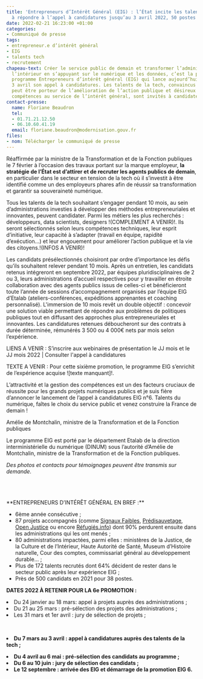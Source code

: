 ```yaml
---
title: 'Entrepreneurs d’Intérêt Général (EIG) : l’État incite les talents de la tech
  à répondre à l’appel à candidatures jusqu’au 3 avril 2022, 50 postes à pourvoir.'
date: 2022-02-21 16:23:00 +01:00
categories:
- Communiqué de presse
tags:
- entrepreneur.e d’intérêt général
- EIG
- talents tech
- recrutement
chapeau-text: Créer le service public de demain et transformer l’administration de
  l’intérieur en s’appuyant sur le numérique et les données, c’est la promesse du
  programme Entrepreneurs d’intérêt général (EIG) qui lance aujourd’hui et jusqu’au
  3 avril son appel à candidatures. Les talents de la tech, convaincus que le numérique
  peut être porteur de l’amélioration de l’action publique et désireux de placer leurs
  compétences au service de l’intérêt général, sont invités à candidater.
contact-presse:
  name: Floriane Beaudron
  tel:
  - 01.71.21.12.50
  - 06.10.60.41.19
  email: floriane.beaudron@modernisation.gouv.fr
files:
- nom: Télécharger le communiqué de presse
---
```


Réaffirmée par la ministre de la Transformation et de la Fonction publiques le 7 février à l’occasion des travaux portant sur la marque employeur, **la stratégie de l’État est d’attirer et de recruter les agents publics de demain**, en particulier dans le secteur en tension de la tech où il s’investit à être identifié comme un des employeurs phares afin de réussir sa transformation et garantir sa souveraineté numérique.

Tous les talents de la tech souhaitant s’engager pendant 10 mois, au sein d’administrations investies à développer des méthodes entrepreneuriales et innovantes, peuvent candidater. Parmi les métiers les plus recherchés : développeurs, data scientists, designers !(COMPLEMENT A VENIR)!. Ils seront sélectionnés selon leurs compétences techniques, leur esprit d’initiative, leur capacité à s’adapter (travail en équipe, rapidité d’exécution…) et leur engouement pour améliorer l’action publique et la vie des citoyens.!(INFOS A VENIR)!

Les candidats présélectionnés choisiront par ordre d’importance les défis qu’ils souhaitent relever pendant 10 mois. Après un entretien, les candidats retenus intégreront en septembre 2022, par équipes pluridisciplinaires de 2 ou 3, leurs administrations d’accueil respectives pour y travailler en étroite collaboration avec des agents publics issus de celles-ci et bénéficieront toute l’année de sessions d’accompagnement organisés par l’équipe EIG d’Etalab (ateliers-conférences, expéditions apprenantes et coaching personnalisé). L'immersion de 10 mois revêt un double objectif : concevoir une solution viable permettant de répondre aux problèmes de politiques publiques tout en diffusant des approches plus entrepreneuriales et innovantes. Les candidatures retenues déboucheront sur des contrats à durée déterminée, rémunérés 3 500 ou 4 000€ nets par mois selon l’expérience.

LIENS A VENIR :
S’inscrire aux webinaires de présentation le JJ mois et le JJ mois 2022 | Consulter l'appel à candidatures

TEXTE A VENIR :
Pour cette sixième promotion, le programme EIG s’enrichit de l’expérience acquise ![texte manquant]!.  

<div class="citation"><p>L’attractivité et la gestion des compétences est un des facteurs cruciaux de réussite pour les grands projets numériques publics et je suis fière d’annoncer le lancement de l’appel à candidatures EIG n°6. Talents du numérique, faîtes le choix du service public  et venez construire la France de demain !</p></div>

<div class="auteur-citation">Amélie de Montchalin, ministre de la Transformation et de la Fonction publiques</div>

Le programme EIG est porté par le département Etalab de la direction interministérielle du numérique (DINUM) sous l’autorité d’Amélie de Montchalin, ministre de la Transformation et de la Fonction publiques. 

*Des photos et contacts pour témoignages peuvent être transmis sur demande.*

<br>
<br>
<br>
**ENTREPRENEURS D’INTÉRÊT GÉNÉRAL EN BREF :**

* 6ème année consécutive ;
* 87 projets accompagnés (comme [Signaux Faibles](https://eig.etalab.gouv.fr/defis/signaux-faibles/), [Prédisauvetage](https://eig.etalab.gouv.fr/defis/predisauvetage/), [Open Justice](https://eig.etalab.gouv.fr/defis/open-justice/) ou encore [Réfugiés.info](https://eig.etalab.gouv.fr/defis/karfur/)) dont 90% perdurent ensuite dans les administrations qui les ont menés ; 
* 80 administrations impactées, parmi elles : ministères de la Justice, de la Culture et de l’Intérieur, Haute Autorité de Santé, Museum d’Histoire naturelle, Cour des comptes, commissariat général au développement durable… ;
* Plus de 172 talents recrutés dont 64% décident de rester dans le secteur public après leur expérience EIG ;
* Près de 500 candidats en 2021 pour 38 postes.

**DATES 2022 À RETENIR POUR LA 6e PROMOTION :**

<li>Du 24 janvier au 18 mars: appel à projets auprès des administrations ;
<li>Du 21 au 25 mars : pré-sélection des projets des administrations ;</li>
<li>Les 31 mars et 1er avril : jury de sélection de projets ;</li>

<br><li><b>Du 7 mars au 3 avril : appel à candidatures auprès des talents de la tech ;
<li>Du 4 avril au 6 mai : pré-sélection des candidats au programme ; 
<li>Du 6 au 10 juin : jury de sélection des candidats ;
<li>Le 12 septembre : arrivée des EIG et démarrage de la promotion EIG 6.</b>